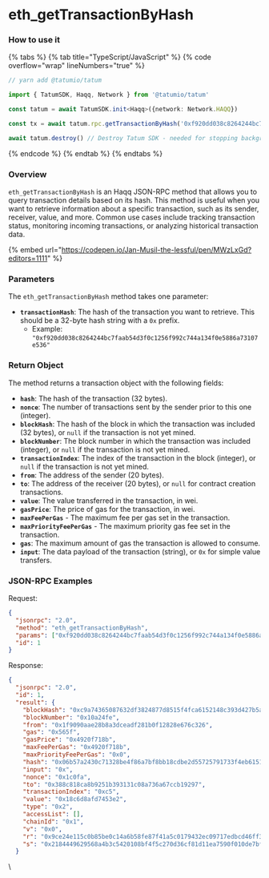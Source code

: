 # eth\_getTransactionByHash

### How to use it

{% tabs %}
{% tab title="TypeScript/JavaScript" %}
{% code overflow="wrap" lineNumbers="true" %}
```typescript
// yarn add @tatumio/tatum

import { TatumSDK, Haqq, Network } from '@tatumio/tatum'

const tatum = await TatumSDK.init<Haqq>({network: Network.HAQQ})

const tx = await tatum.rpc.getTransactionByHash('0xf920dd038c8264244bc7faab54d3f0c1256f992c744a134f0e5886a73107e536')

await tatum.destroy() // Destroy Tatum SDK - needed for stopping background jobs
```
{% endcode %}
{% endtab %}
{% endtabs %}

### Overview

`eth_getTransactionByHash` is an Haqq JSON-RPC method that allows you to query transaction details based on its hash. This method is useful when you want to retrieve information about a specific transaction, such as its sender, receiver, value, and more. Common use cases include tracking transaction status, monitoring incoming transactions, or analyzing historical transaction data.

{% embed url="https://codepen.io/Jan-Musil-the-lessful/pen/MWzLxGd?editors=1111" %}

### Parameters

The `eth_getTransactionByHash` method takes one parameter:

* **`transactionHash`**: The hash of the transaction you want to retrieve. This should be a 32-byte hash string with a `0x` prefix.
  * Example: `"0xf920dd038c8264244bc7faab54d3f0c1256f992c744a134f0e5886a73107e536"`

### Return Object

The method returns a transaction object with the following fields:

* **`hash`**: The hash of the transaction (32 bytes).
* **`nonce`**: The number of transactions sent by the sender prior to this one (integer).
* **`blockHash`**: The hash of the block in which the transaction was included (32 bytes), or `null` if the transaction is not yet mined.
* **`blockNumber`**: The block number in which the transaction was included (integer), or `null` if the transaction is not yet mined.
* **`transactionIndex`**: The index of the transaction in the block (integer), or `null` if the transaction is not yet mined.
* **`from`**: The address of the sender (20 bytes).
* **`to`**: The address of the receiver (20 bytes), or `null` for contract creation transactions.
* **`value`**: The value transferred in the transaction, in wei.
* **`gasPrice`**: The price of gas for the transaction, in wei.
* **`maxFeePerGas`** - The maximum fee per gas set in the transaction.
* **`maxPriorityFeePerGas`** - The maximum priority gas fee set in the transaction.
* **`gas`**: The maximum amount of gas the transaction is allowed to consume.
* **`input`**: The data payload of the transaction (string), or `0x` for simple value transfers.

### JSON-RPC Examples

Request:

```json
{
  "jsonrpc": "2.0",
  "method": "eth_getTransactionByHash",
  "params": ["0xf920dd038c8264244bc7faab54d3f0c1256f992c744a134f0e5886a73107e536"],
  "id": 1
}
```

Response:

```json
{
  "jsonrpc": "2.0",
  "id": 1,
  "result": {
    "blockHash": "0xc9a74365087632df3824877d8515f4fca6152148c393d427b5a1f73b6b48216a",
    "blockNumber": "0x10a24fe",
    "from": "0x1f9090aae28b8a3dceadf281b0f12828e676c326",
    "gas": "0x565f",
    "gasPrice": "0x4920f718b",
    "maxFeePerGas": "0x4920f718b",
    "maxPriorityFeePerGas": "0x0",
    "hash": "0x06b57a2430c71328be4f86a7bf8bb18cdbe2d55725791733f4eb6151012319a1",
    "input": "0x",
    "nonce": "0x1c0fa",
    "to": "0x388c818ca8b9251b393131c08a736a67ccb19297",
    "transactionIndex": "0xc5",
    "value": "0x18c6d8afd7453e2",
    "type": "0x2",
    "accessList": [],
    "chainId": "0x1",
    "v": "0x0",
    "r": "0x9ce24e115c0b85be0c14a6b58fe87f41a5c0179432ec09717edbcd46ff33ab25",
    "s": "0x2184449629568a4b3c5420108bf4f5c270d36cf81d11ea7590f010de7bf335a6"
  }

```

\
